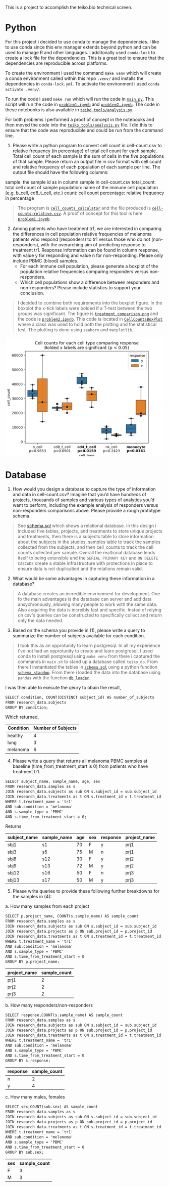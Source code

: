 This is a project to accomplish the teiko.bio technical screen.
# Python

For this project i decided to use conda to manage the dependencies. I like to use conda since this env manager extends beyond python and can be used to manage R and other languages. I additonally used `conda-lock` to create a lock file for the dependencies. This is a great tool to ensure that the dependencies are reproducible across platforms.

To create the environment i used the command `make venv` which will create a conda environment called within this repo `.venv/` and installs the dependencies in `conda-lock.yml`. To activate the environment i used `conda activate .venv/`.

To run the code i used `make run` which will run the code in [`main.py`](./main.py). This script will run the code in [`problem1.ipynb`](./problem1.ipynb) and [`problem2.ipynb`](./problem2.ipynb). The code in these notebooks is also available in [`teiko_tools/analysis.py`](./teiko_tools/analysis.py). 

For both problems I performed a proof of concept in the notebooks and then moved the code into the [`teiko_tools/analysis.py`](./teiko_tools/analysis.py) file. I did this to ensure that the code was reproducible and could be run from the command line.



1. Please write a python program to convert cell count in cell-count.csv to relative frequency (in percentage) of total cell count for each sample. Total cell count of each sample is the sum of cells in the five populations of that sample. Please return an output file in csv format with cell count and relative frequency of each population of each sample per line. The output file should have the following columns:

sample: the sample id as in column sample in cell-count.csv
total_count: total cell count of sample
population: name of the immune cell population (e.g. b_cell, cd8_t_cell, etc.)
count: cell count
percentage: relative frequency in percentage

> The program is [`cell_counts_calculator`](./teiko_tools/analysis.py#L11) and the file produced is [`cell-counts-relative.csv`](./cell-counts-relative.csv). A proof of concept for this tool is here [`problem1.ipynb`](./problem1.ipynb).

2. Among patients who have treatment tr1, we are interested in comparing the differences in cell population relative frequencies of melanoma patients who respond (responders) to tr1 versus those who do not (non-responders), with the overarching aim of predicting response to treatment tr1. Response information can be found in column response, with value y for responding and value n for non-responding. Please only include PBMC (blood) samples. 
    * For each immune cell population, please generate a boxplot of the population relative frequencies comparing responders versus non-responders.
    * Which cell populations show a difference between responders and non-responders? Please include statistics to support your conclusion.

> I decided to combine both requirements into the boxplot figure. In the boxplot the x-tick labels were bolded if a T-test between the two groups was significant. The figure is [`treatment_comparison.png`](./treatment_comparison.png) and the code is [`problem2.ipynb`](./problem2.ipynb).
> This code is located in [`CellCountsBoxPlot`](./teiko_tools/analysis.py#L49) where a class was used to hold both the plotting and the statistical test.  The plotting is done using `seaborn` and `matplotlib`. 

![Boxplot showing treatment differences across cell types.](./treatment_comparison.png)


# Database

1. How would you design a database to capture the type of information and data in cell-count.csv? Imagine that you’d have hundreds of projects, thousands of samples and various types of analytics you’d want to perform, including the example analysis of responders versus non-responders comparisons above. Please provide a rough prototype schema.

> See [schema.sql](./schema.sql) which shows a relational database. In this design i included five tables, projects, and treatments to store unique projects and treatments, then there is a subjects table to store information about the subjects in the studies, samples table to track the samples collected from the subjects, and then cell_counts to track the cell counts collected per sample. Overall the realtional database lends itself to being extensible and the `SERIAL PRIMARY KEY` and `ON DELETE CASCADE` create a stable infrastructure with protections in place to ensure data is not duplicatied and the relations remain valid. 

2. What would be some advantages in capturing these information in a database?

> A database creates an incredible envrionment for development. One fo the main advantages is the database can server and add data ansychronously, allowing many people to work with the same data. Also acquiring the data is increibly fast and specific. Instad of relying on csv's queries can be constructed to specifically collect and return only the data needed.

3. Based on the schema you provide in (1), please write a query to summarize the number of subjects available for each condition.

> I took this as an opprotunity to learn postgresql. In all my experience i've not had an opprotunity to create and learn postgresql. I used conda to install postgresql using `make venv` from there i captured the commands in `main.sh` to stand up a database called `teiko_db`. From there I instantiated the tables in [`schema.sql`](./schema.sql) using a python function [`schema_standup`](teiko_tools/db_tools.py#L10). From there i loaded the data into the database using `pandas` with the function [`db_loader`](teiko_tools/db_tools.py#L49).

I was then able to execute the qeury to obain the result,
```
SELECT condition, COUNT(DISTINCT subject_id) AS number_of_subjects
FROM research_data.subjects
GROUP BY condition;
```
Which returned,

| Condition | Number of Subjects |
|-----------|--------------------|
| healthy   | 4                  |
| lung      | 3                  |
| melanoma  | 6                  |

4. Please write a query that returns all melanoma PBMC samples at baseline (time_from_treatment_start is 0) from patients who have treatment tr1.

 ```
SELECT subject_name, sample_name, age, sex
FROM research_data.samples as s
JOIN research_data.subjects as sub ON s.subject_id = sub.subject_id
JOIN research_data.treatments as t ON s.treatment_id = t.treatment_id
WHERE t.treatment_name = 'tr1' 
AND sub.condition = 'melanoma'
AND s.sample_type = 'PBMC' 
AND s.time_from_treatment_start = 0;
```

Returns

| subject_name | sample_name | age | sex | response | project_name |
|--------------|-------------|-----|-----|----------|--------------|
| sbj1         | s1          | 70  | F   | y        | prj1         |
| sbj3         | s5          | 75  | M   | n        | prj1         |
| sbj8         | s12         | 30  | F   | y        | prj2         |
| sbj9         | s13         | 72  | M   | y        | prj2         |
| sbj12        | s16         | 50  | F   | n        | prj3         |
| sbj13        | s17         | 50  | M   | y        | prj3         |


5. Please write queries to provide these following further breakdowns for the samples in (4): 

a. How many samples from each project 
```
SELECT p.project_name, COUNT(s.sample_name) AS sample_count
FROM research_data.samples as s
JOIN research_data.subjects as sub ON s.subject_id = sub.subject_id
JOIN research_data.projects as p ON sub.project_id = p.project_id
JOIN research_data.treatments as t ON s.treatment_id = t.treatment_id
WHERE t.treatment_name = 'tr1' 
AND sub.condition = 'melanoma'
AND s.sample_type = 'PBMC' 
AND s.time_from_treatment_start = 0
GROUP BY p.project_name;
```

| project_name | sample_count |
|--------------|--------------|
| prj1         | 2            |
| prj2         | 2            |
| prj3         | 2            |

    
b. How many responders/non-responders

```
SELECT response,COUNT(s.sample_name) AS sample_count
FROM research_data.samples as s
JOIN research_data.subjects as sub ON s.subject_id = sub.subject_id
JOIN research_data.projects as p ON sub.project_id = p.project_id
JOIN research_data.treatments as t ON s.treatment_id = t.treatment_id
WHERE t.treatment_name = 'tr1' 
AND sub.condition = 'melanoma'
AND s.sample_type = 'PBMC' 
AND s.time_from_treatment_start = 0
GROUP BY s.response;
```

| response | sample_count |
|----------|--------------|
| n        | 2            |
| y        | 4            |



c. How many males, females
```
SELECT sex,COUNT(sub.sex) AS sample_count
FROM research_data.samples as s
JOIN research_data.subjects as sub ON s.subject_id = sub.subject_id
JOIN research_data.projects as p ON sub.project_id = p.project_id
JOIN research_data.treatments as t ON s.treatment_id = t.treatment_id
WHERE t.treatment_name = 'tr1' 
AND sub.condition = 'melanoma'
AND s.sample_type = 'PBMC' 
AND s.time_from_treatment_start = 0
GROUP BY sub.sex;
```
| sex | sample_count |
|-----|--------------|
| F   | 3            |
| M   | 3            |
